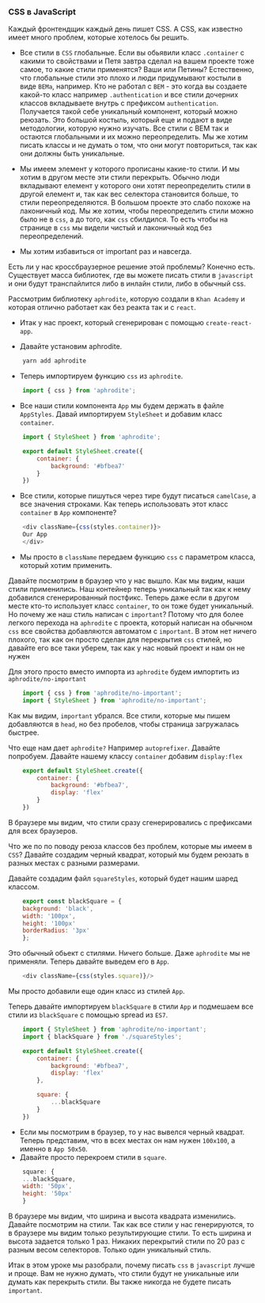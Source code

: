 ### CSS в JavaScript

Каждый фронтендщик каждый день пишет CSS. А CSS, как известно имеет много проблем, которые хотелось бы решить.

- Все стили в `CSS` глобальные. Если вы обьявили класс `.container` с какими то свойствами и Петя завтра сделал на вашем проекте тоже самое, то какие стили применятся? Ваши или Петины? Естественно, что глобальные стили это плохо и люди придумывают костыли в виде `BEMa`, например. Кто не работал с `BEM` - это когда вы создаете какой-то класс например `.authentication` и все стили дочерних классов вкладываете внутрь с префиксом `authentication`. Получается такой себе уникальный компонент, который можно реюзать. Это большой костыль, который еще и подают в виде методологии, которую нужно изучать. Все стили с BEM так и остаются глобальными и их можно переопределить. Мы же хотим писать классы и не думать о том, что они могут повториться, так как они должны быть уникальные.

- Мы имеем элемент у которого прописаны какие-то стили. И мы хотим в другом месте эти стили перекрыть. Обычно люди вкладывают елемент у которого они хотят переопределить стили в другой елемент и, так как вес селектора становится больше, то стили переопределяются. В большом проекте это слабо похоже на лаконичный код. Мы же хотим, чтобы переопределить стили можно было не в `css`, а до того, как `css` сбилдился. То есть чтобы на странице в `css` мы видели чистый и лаконичный код без переопределений.

- Мы хотим избавиться от important раз и навсегда.

Есть ли у нас кроссбраузерное решение этой проблемы? Конечно есть. Существует масса библиотек, где вы можете писать стили в `javascript` и они будут транспайлится либо в инлайн стили, либо в обычный css.

Рассмотрим библиотеку `aphrodite`, которую создали в `Khan Academy` и которая отлично работает как без реакта так и с `react`.

- Итак у нас проект, который  сгенерирован с помощью `create-react-app`.

- Давайте установим aphrodite.
```bash
    yarn add aphrodite
```
- Теперь импортируем функцию `css` из `aphrodite`.
```js
    import { css } from 'aphrodite';
```

- Все наши стили компонента `App` мы будем держать в файле `AppStyles`. Давай импортируем `StyleSheet` и добавим класс `container`.
```js
    import { StyleSheet } from 'aphrodite';

    export default StyleSheet.create({
        container: {
            background: '#bfbea7'
        }
    })
```

- Все стили, которые пишуться через тире будут писаться `camelCase`, а все значения строками. Как теперь использовать этот класс `container` в `App` компоненте?

```js
    <div className={css(styles.container)}>
    Our App
    </div>
```

- Мы просто в `className` передаем функцию `css` с параметром класса, который хотим применить.

Давайте посмотрим в браузер что у нас вышло. Как мы видим, наши стили применились. Наш контейнер теперь уникальный так как к нему добавился сгенерированный постфикс. Теперь даже если в другом месте кто-то использует класс `container`, то он тоже будет уникальный. Но почему же наш стиль написан с `important`? Потому что для более легкого перехода на `aphrodite` с проекта, который написан на обычном `css` все свойства добавляются автоматом с `important`. В этом нет ничего плохого, так как он просто сделан для перекрытия `css` стилей, но давайте его все таки уберем, так как у нас новый проект и нам он не нужен

Для этого просто вместо импорта из `aphrodite` будем импортить из `aphrodite/no-important`

```js
    import { css } from 'aphrodite/no-important';
    import { StyleSheet } from 'aphrodite/no-important';
```
Как мы видим, `important` убрался. Все стили, которые мы пишем добавляются в `head`, но без пробелов, чтобы страница загружалась быстрее.

Что еще нам дает `aphrodite?` Например `autoprefixer`. Давайте попробуем. Давайте нашему классу `container` добавим `display:flex`

```js
    export default StyleSheet.create({
        container: {
            background: '#bfbea7',
            display: 'flex'
        }
    })
```
В браузере мы видим, что стили сразу сгенерировались с префиксами для всех браузеров.

Что же по по поводу реюза классов без проблем, которые мы имеем в `CSS`? Давайте создадим черный квадрат, который мы будем реюзать в разных местах с разными размерами.

Давайте создадим файл `squareStyles`, который будет нашим шаред классом.

```js
    export const blackSquare = {
    background: 'black',
    width: '100px',
    height: '100px'
    borderRadius: '3px'
    };
```

Это обычный обьект с стилями. Ничего больше. Даже `aphrodite` мы не применяли. Теперь давайте выведем его в `App`.

```js
    <div className={css(styles.square)}/>
```
Мы просто добавили еще один класс из стилей `App`.

Теперь давайте импортируем `blackSquare` в стили `App` и подмешаем все стили из `blackSquare` с помощью spread из `ES7`.

```js
    import { StyleSheet } from 'aphrodite/no-important';
    import { blackSquare } from './squareStyles';

    export default StyleSheet.create({
        container: {
            background: '#bfbea7',
            display: 'flex'
        },

        square: {
            ...blackSquare
        }
    })
```

- Если мы посмотрим в браузер, то у нас вывелся черный квадрат. Теперь представим, что в всех местах он нам нужен `100x100`, а именно в `App 50x50`.
- Давайте просто перекроем стили в `square`.

```js
    square: {
    ...blackSquare,
    width: '50px',
    height: '50px'
    }
```

В браузере мы видим, что ширина и высота квадрата изменились. Давайте посмотрим на стили. Так как все стили у нас генерируются, то в браузере мы видим только результирующие стили. То есть ширина и высота задается только 1 раз. Никаких перекрытий стили по 20 раз с разным весом селекторов. Только один уникальный стиль.

Итак в этом уроке мы разобрали, почему писать `css` в `javascript` лучше и проще. Вам не нужно думать, что стили будут не уникальные или думать как перекрыть стили. Вы также никогда не будете писать `important`.
